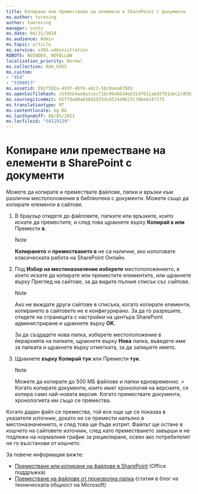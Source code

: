 ```yaml
---
title: Копиране или преместване на елементи в SharePoint с документи
ms.author: toresing
author: tomresing
manager: scotv
ms.date: 04/21/2020
ms.audience: Admin
ms.topic: article
ms.service: o365-administration
ROBOTS: NOINDEX, NOFOLLOW
localization_priority: Normal
ms.collection: Adm_O365
ms.custom:
- "454"
- "5300013"
ms.assetid: 592f502a-493f-4bf4-adc3-5bc8aea87bb5
ms.openlocfilehash: c5595b4ae8accec71bc964bb34e5314f611abd3f81abc2c8503e176389f62045
ms.sourcegitcommit: b5f7da89a650d2915dc652449623c78be6247175
ms.translationtype: MT
ms.contentlocale: bg-BG
ms.lasthandoff: 08/05/2021
ms.locfileid: "54119129"
---
```

# <a name="copy-or-move-items-in-a-sharepoint-document-library"></a>Копиране или преместване на елементи в SharePoint с документи

Можете да копирате и премествате файлове, папки и връзки към различни местоположения в библиотека с документи. Можете също да копирате елементи в сайтове. 
  
1. В браузър отидете до файловете, папките или връзките, които искате да преместите, и след това щракнете върху **Копирай в или** Премести **в**.

    > [!NOTE]
    > **Копирането** и **преместването в** не са налични, ако използвате класическата работа на SharePoint Онлайн.
  
2. Под **Избор на местоназначение изберете** местоположението, в което искате  да копирате или преместите елементите, или щракнете върху Преглед на сайтове, за да видите пълния списък със сайтове.

    > [!NOTE]
    > Ако не виждате други сайтове в списъка, когато копирате елементи, копирането в сайтовете не е конфигурирано. За да го разрешите, отидете на страницата с настройки на центъра SharePoint администриране и щракнете върху **OK**.
  
    За да създадете нова папка, изберете местоположение в йерархията на папките, щракнете върху **Нова** папка, въведете име за папката и щракнете върху отметката, за да запишете името.

3. Щракнете **върху Копирай тук** или Премести **тук**.

    > [!NOTE]
    > Можете да копирате до 500 МБ файлове и папки едновременно. > Когато копирате документи, които имат хронология на версиите, се копира само най-новата версия. Когато премествате документи, хронологията им също се премества.
  
 Когато даден файл се премества, той все още ще се показва в указателя източник, докато не се премести напълно в местоназначението, и след това ще бъде изтрит. Файлът ще остане в кошчето на сайтовете източник, след като преместването завърши и не подлежи на нормалния график за рециклиране, освен ако потребителят не го възстанови от кошчето.

За повече информация вижте:

 - [Преместване или копиране на файлове в SharePoint](https://support.office.com/article/move-or-copy-files-in-sharepoint-00e2f483-4df3-46be-a861-1f5f0c1a87bc) (Office поддръжка)
 - [Преместване на файлове от произволна папка](https://techcommunity.microsoft.com/t5/Microsoft-SharePoint-Blog/Now-move-files-anywhere-in-Office-365-SharePoint-and-OneDrive/ba-p/146973) (статия в блог на техническата общност на Microsoft)  